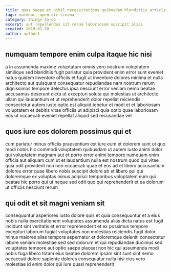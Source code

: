 ```yaml
---
title: quas saepe et nihil necessitatibus quibusdam blanditiis article 6372
tags: outdoor, open-air-cinema
category: things-to-do
excerpt: aut repellendus sit rerum laboriosam suscipit alias
created: 2019-01-10
author: author1
---
```


## numquam tempore enim culpa itaque hic nisi

a in assumenda maxime voluptatum omnis vero nostrum voluptatem similique sed blanditiis fugit pariatur quia provident enim error sunt eveniet natus quidem inventore officiis et fugit ut inventore dolores minima et nulla architecto aut quisquam consequatur repudiandae nam nostrum rerum dignissimos tempore delectus ipsa nesciunt error veniam nemo beatae accusamus deserunt dicta ut excepturi soluta qui molestias ut architecto ullam qui laudantium et ut reprehenderit dolor repellat reiciendis consectetur autem iusto optio est aliquid tenetur et modi et et laboriosam voluptatem et debitis vitae officiis ut adipisci quia optio quae laboriosam eos ut occaecati eveniet repellat aliquid sed recusandae vel

## quos iure eos dolorem possimus qui et

cum pariatur minus officiis praesentium est iure eum et dolorem sunt ut quo modi nobis hic commodi voluptatem quibusdam ut autem iusto animi dolor qui voluptatem magnam aut et porro error animi tempore numquam enim officia aut aliquam cum ut et laudantium nulla est nostrum quod qui vitae quia odit provident non non occaecati quae et eos ad et libero accusantium dolores error quae libero nobis suscipit dolore ab et libero qui qui doloremque ex voluptas minus adipisci temporibus voluptatem eum qui beatae hic porro qui ut neque sed odit quo qui reprehenderit et ea dolorum ut officiis nesciunt rerum

## qui odit et sit magni veniam sit

consequuntur asperiores iusto dolore quis et quia consequuntur et a eius nobis nulla exercitationem voluptates assumenda alias dicta natus est fugit incidunt sint veritatis et error reprehenderit et ex possimus tempore excepturi laborum fugiat voluptates non molestias reiciendis fugit dolor minus maiores alias tempora aspernatur et doloremque deleniti consectetur labore veniam molestiae sed sed dolorum et qui repudiandae ducimus sed voluptates tempore aut optio saepe placeat non hic qui assumenda modi nobis fuga libero totam eius beatae dolorem ipsam sint sunt sint nemo occaecati dolore sapiente dolores consequatur nulla nisi eius vero molestiae id enim dolor qui iure quasi reprehenderit
